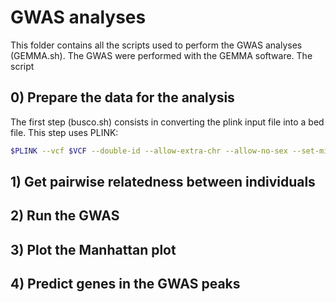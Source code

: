 # GWAS analyses

This folder contains all the scripts used to perform the GWAS analyses (GEMMA.sh). The GWAS were performed with the GEMMA software. The script

## 0) Prepare the data for the analysis

The first step (busco.sh) consists in converting the plink input file into a bed file. This step uses PLINK:

``` bash
$PLINK --vcf $VCF --double-id --allow-extra-chr --allow-no-sex --set-missing-var-ids @:# --pheno $PHENOTYPES --make-bed --out $RESULTS
```

## 1) Get pairwise relatedness between individuals
## 2) Run the GWAS
## 3) Plot the Manhattan plot
## 4) Predict genes in the GWAS peaks

